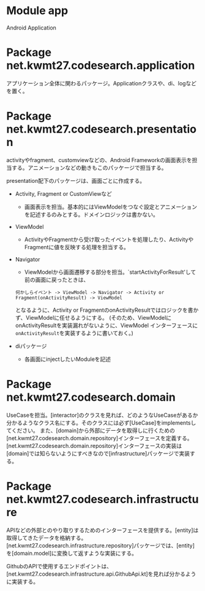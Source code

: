 # Module app

Android Application
# Package net.kwmt27.codesearch.application

アプリケーション全体に関わるパッケージ。Applicationクラスや、di、logなどを置く。

# Package net.kwmt27.codesearch.presentation

activityやfragment、customviewなどの、Android Frameworkの画面表示を担当する。アニメーションなどの動きもこのパッケージで担当する。

presentation配下のパッケージは、画面ごとに作成する。

* Activity, Fragment or CustomViewなど
    * 画面表示を担当。基本的にはViewModelをつなぐ設定とアニメーションを記述するのみとする。ドメインロジックは書かない。


* ViewModel
    * ActivityやFragmentから受け取ったイベントを処理したり、ActivityやFragmentに値を反映する処理を担当する。
    
* Navigator
    * ViewModelから画面遷移する部分を担当。`startActivityForResult'して前の画面に戻ったときは、
    ```
    何かしらイベント -> ViewModel -> Navigator -> Activity or Fragment(onActivityResult) -> ViewModel
    ```
    となるように、Activity or FragmentのonActivityResultではロジックを書かず、ViewModelに任せるようにする。
    (そのため、ViewModelにonActivityResultを実装漏れがないように、ViewModel インターフェースに `onActivityResult`を実装するように書いておく。)

* diパッケージ
    * 各画面にinjectしたいModuleを記述

# Package net.kwmt27.codesearch.domain

UseCaseを担当。[interactor]のクラスを見れば、どのようなUseCaseがあるか分かるようなクラス名にする。そのクラスには必ず[UseCase]をimplementsしてください。
また、[domain]から外部にデータを取得しに行くための[net.kwmt27.codesearch.domain.repository]インターフェースを定義する。[net.kwmt27.codesearch.domain.repository]インターフェースの実装は[domain]では知らないようにすべきなので[infrastructure]パッケージで実装する。

# Package net.kwmt27.codesearch.infrastructure

APIなどの外部とのやり取りするためのインターフェースを提供する。[entity]は取得してきたデータを格納する。
[net.kwmt27.codesearch.infrastructure.repository]パッケージでは、[entity]を[domain.model]に変換して返すような実装にする。

GithubのAPIで使用するエンドポイントは、[net.kwmt27.codesearch.infrastructure.api.GithubApi.kt]を見れば分かるように実装する。
